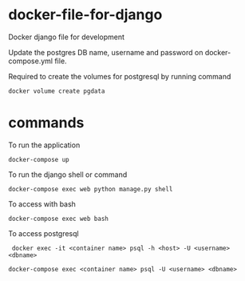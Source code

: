 # docker-file-for-django

Docker django file for development

Update the postgres DB name, username and password on docker-compose.yml file.

Required to create the volumes for postgresql by running command

```docker volume create pgdata```

# commands
To run the application 

```docker-compose up```

To run the django shell or command 

```docker-compose exec web python manage.py shell```

To access with bash

```docker-compose exec web bash```

To access postgresql

``` docker exec -it <container name> psql -h <host> -U <username> <dbname>```

```docker-compose exec <container name> psql -U <username> <dbname>```
